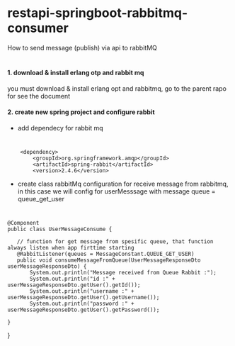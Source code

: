 # restapi-springboot-rabbitmq-consumer
  How to send message (publish) via api to rabbitMQ
#

#### 1. download & install erlang otp and rabbit mq
you must download & install erlang opt and rabbitmq, go to the parent rapo for see the document

#### 2. create new spring project and configure rabbit
- add dependecy for rabbit mq
#
<!-- https://mvnrepository.com/artifact/org.springframework.amqp/spring-rabbit -->
		<dependency>
			<groupId>org.springframework.amqp</groupId>
			<artifactId>spring-rabbit</artifactId>
			<version>2.4.6</version>
</dependency>

- create class rabbitMq configuration for receive message from rabbitmq, in this case we will config for userMesssage with message queue = queue_get_user
#
    @Component
    public class UserMessageConsume {

       // function for get message from spesific queue, that function always listen when app firttime starting
       @RabbitListener(queues = MessageConstant.QUEUE_GET_USER)
       public void consumeMessageFromQueue(UserMessageResponseDto userMessageResponseDto) {
           System.out.println("Message received from Queue Rabbit :");
           System.out.println("id :" + userMessageResponseDto.getUser().getId());
           System.out.println("username :" + userMessageResponseDto.getUser().getUsername());
           System.out.println("password :" + userMessageResponseDto.getUser().getPassword());

    }
   }
#
